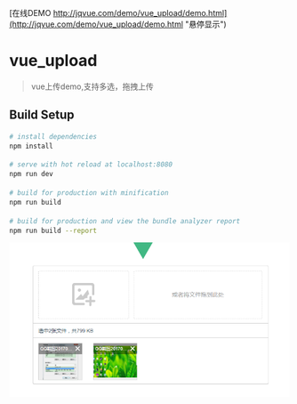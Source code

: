[在线DEMO http://jqvue.com/demo/vue_upload/demo.html](http://jqvue.com/demo/vue_upload/demo.html "悬停显示")  
# vue_upload

> vue上传demo,支持多选，拖拽上传

## Build Setup

``` bash
# install dependencies
npm install

# serve with hot reload at localhost:8080
npm run dev

# build for production with minification
npm run build

# build for production and view the bundle analyzer report
npm run build --report
```
![image](https://github.com/317482454/vue_upload/blob/master/demo.png)


